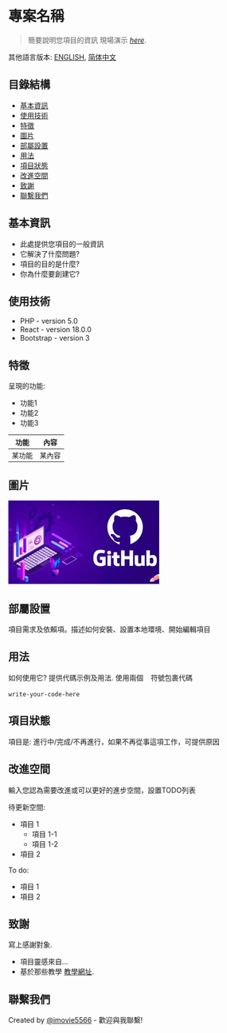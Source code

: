 # 專案名稱
> 簡要說明您項目的資訊
> 現場演示 [_here_](https://github.com/areslin1201/README-example). <!-- 如果你項目託管在某處，可以添加演示連結 -->

其他語言版本: [ENGLISH](README.en.md), [简体中文](README.zh-cn.md)

## 目錄結構
* [基本資訊](#基本資訊)
* [使用技術](#使用技術)
* [特徵](#特徵)
* [圖片](#圖片)
* [部屬設置](#部屬設置)
* [用法](#用法)
* [項目狀態](#項目狀態)
* [改進空間](#改進空間)
* [致謝](#致謝)
* [聯繫我們](#聯繫我們)
<!-- * [License](#license) -->


## 基本資訊
- 此處提供您項目的一般資訊
- 它解決了什麼問題?
- 項目的目的是什麼?
- 你為什麼要創建它?


## 使用技術
- PHP - version 5.0
- React - version 18.0.0
- Bootstrap - version 3


## 特徵
呈現的功能:
- 功能1
- 功能2
- 功能3

| 功能 | 內容 |
|-----|-----|
| 某功能 | 某內容 |


## 圖片
![Example image](./images/github.jpg)


## 部屬設置
項目需求及依賴項。描述如何安裝、設置本地環境、開始編輯項目


## 用法
如何使用它?
提供代碼示例及用法.
使用兩個 ` ` 符號包裹代碼

`write-your-code-here`


## 項目狀態
項目是: 進行中/完成/不再進行，如果不再從事這項工作，可提供原因


## 改進空間
輸入您認為需要改進或可以更好的進步空間，設置TODO列表

待更新空間:
- 項目 1
  - 項目 1-1
  - 項目 1-2
- 項目 2

To do:
- 項目 1
- 項目 2


## 致謝
寫上感謝對象.
- 項目靈感來自...
- 基於那些教學 [教學網址](https://github.com/areslin1201/README-example).


## 聯繫我們
Created by [@imovie5566](https://github.com/areslin1201) - 歡迎與我聯繫!


<!-- 選填 -->
<!-- ## License -->


<!-- 您不需要全部都包含，只要有相關的即可 -->